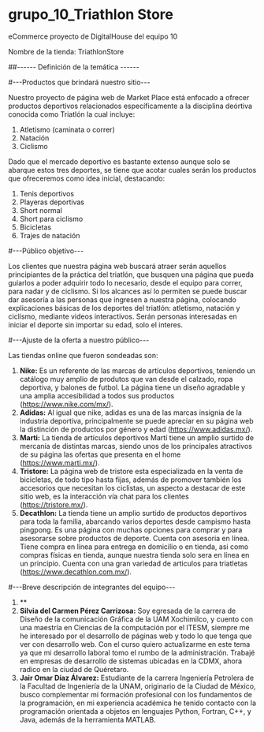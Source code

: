 # grupo_10_Triathlon Store

eCommerce proyecto de DigitalHouse del equipo 10 

Nombre de la tienda: TriathlonStore

##------ Definición de la temática ------

#---Productos que brindará nuestro sitio---

Nuestro proyecto de página web de Market Place está enfocado a ofrecer productos deportivos relacionados específicamente a la disciplina deórtiva conocida como Triatlón la cual incluye:
1. Atletismo (caminata o correr)
2. Natación
3. Ciclismo

Dado que el mercado deportivo es bastante extenso aunque solo se abarque estos tres deportes, se tiene que acotar cuales serán los productos que ofreceremos como idea inicial, destacando:
1. Tenis deportivos
2. Playeras deportivas
3. Short normal 
4. Short para ciclismo
5. Bicicletas 
6. Trajes de natación

#---Público objetivo---

Los clientes que nuestra página web buscará atraer serán aquellos principiantes de la práctica del triatlón, que busquen una página que pueda guiarlos a poder adquirir todo lo necesario, desde el equipo para correr, para nadar y de ciclismo. Si los alcances así lo permiten se puede buscar dar asesoría a las personas que ingresen a nuestra página, colocando explicaciones básicas de los deportes del triatlón: atletismo, natación y ciclismo, mediante videos interactivos. Serán personas interesadas en iniciar el deporte sin importar su edad, solo el interes.

#---Ajuste de la oferta a nuestro público---

Las tiendas online que fueron sondeadas son:
1. **Nike:** Es un referente de las marcas de artículos deportivos, teniendo un catálogo muy amplio de produtos que van desde el calzado, ropa deportiva, y balones de futbol. La página tiene un diseño agradable y una amplia accesibilidad a todos sus productos (https://www.nike.com/mx/).
2. **Adidas:** Al igual que nike, adidas es una de las marcas insignia de la industria deportiva, principalmente se puede apreciar en su página web la distinción de productos por género y edad (https://www.adidas.mx/).  
3. **Marti:** La tienda de artículos deportivos Martí tiene un amplio surtido de mercanía de distintas marcas, siendo unos de los principales atractivos de su página las ofertas que presenta en el home (https://www.marti.mx/).
4. **Tristore:** La página web de tristore esta especializada en la venta de bicicletas, de todo tipo hasta fijas, además de promover también los accesorios que necesitan los ciclistas, un aspecto a destacar de este sitio web, es la interacción vía chat para los clientes (https://tristore.mx/).
5. **Decathlon:** La tienda tiene un amplio surtido de productos deportivos para toda la familia, abarcando varios deportes desde campismo hasta pingpong. Es una página con muchas opciones para comprar y para asesorarse sobre productos de deporte. Cuenta con asesoria en línea. Tiene compra en línea para entrega en domicilio o en tienda, asi como compras físicas en tienda, aunque nuestra tienda solo sera en línea en un principio. Cuenta con una gran variedad de articulos para triatletas (https://www.decathlon.com.mx/).

#---Breve descripción de integrantes del equipo---
1. **
2. **Silvia del Carmen Pérez Carrizosa:** Soy egresada de la carrera de Diseño de la comunicación Gráfica de la UAM Xochimilco, y cuento con una maestría en Ciencias de la computación por el ITESM, siempre me he interesado por el desarrollo de páginas web y todo lo que tenga que ver con desarrollo web. Con el curso quiero actualizarme en este tema ya que mi desarrollo laboral tomo el rumbo de la administración. Trabajé en empresas de desarrollo de sistemas ubicadas en la CDMX, ahora radico en la ciudad de Quéretaro.
3. **Jair Omar Díaz Álvarez:** Estudiante de la carrera Ingeniería Petrolera de la Facultad de Ingeniería de la UNAM, originario de la Ciudad de México, busco complementar mi formación profesional con los fundamentos de la programación, en mi experiencia académica he tenido contacto con la programación orientada a objetos en lenguajes Python, Fortran, C++, y Java, además de la herramienta MATLAB. 
